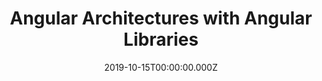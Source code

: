---
title: Angular Architectures with Angular Libraries
date: 2019-10-15T00:00:00.000Z
image: speaking.jpg
event: Web Developer Conference (WDC) Hamburg
tags: [Angular,Libraries,Architecture]
category: talks
---